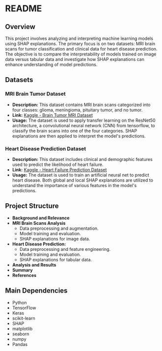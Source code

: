 # README

## Overview

This project involves analyzing and interpreting machine learning models using SHAP explanations. The primary focus is on two datasets: MRI brain scans for tumor classification and clinical data for heart disease prediction. The objective is to compare the interpretability of models trained on image data versus tabular data and investigate how SHAP explanations can enhance understanding of model predictions.

## Datasets

### MRI Brain Tumor Dataset
- **Description:** This dataset contains MRI brain scans categorized into four classes: glioma, meningioma, pituitary tumor, and no tumor.
- **Link:** [Kaggle - Brain Tumor MRI Dataset](https://www.kaggle.com/datasets/masoudnickparvar/brain-tumor-mri-dataset)
- **Usage:** The dataset is used to apply transfer learning on the ResNet50 architecture, a convolutional neural network (CNN) from tensorflow, to classify the brain scans into one of the four categories. SHAP explanations are then applied to interpret the model's predictions.

### Heart Disease Prediction Dataset
- **Description:** This dataset includes clinical and demographic features used to predict the likelihood of heart failure.
- **Link:** [Kaggle - Heart Failure Prediction Dataset](https://www.kaggle.com/datasets/fedesoriano/heart-failure-prediction/data)
- **Usage:** The dataset is used to train an artificial neural net to predict heart disease. Both global and local SHAP explanations are utilized to understand the importance of various features in the model's predictions.

## Project Structure

- **Background and Relevance**
- **MRI Brain Scans Analysis**
  - Data preprocessing and augmentation.
  - Model training and evaluation.
  - SHAP explanations for image data.
- **Heart Disease Prediction:**
  - Data preprocessing and feature engineering.
  - Model training and evaluation.
  - SHAP explanations for tabular data.
- **Analysis and Results**
- **Summary**
- **References**

## Main Dependencies
- Python 
- TensorFlow
- Keras
- scikit-learn
- SHAP
- matplotlib
- seaborn
- numpy
- Pandas
